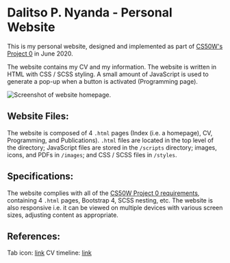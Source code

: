 # Dalitso P. Nyanda - Personal Website

This is my personal website, designed and implemented as part of [CS50W's Project 0](https://docs.cs50.net/web/2019/x/projects/0/project0.html) in June 2020.

The website contains my CV and my information. The website is written in HTML with CSS / SCSS styling. A small amount of JavaScript is used to generate a pop-up when a button is activated (Programming page).

![Screenshot of website homepage.](https://i.imgur.com/lIv9wli.png)

## Website Files:

The website is composed of 4 `.html` pages (Index (i.e. a homepage), CV, Programming, and Publications). `.html` files are located in the top level of the directory; JavaScript files are stored in  the `/scripts` directory; images, icons, and PDFs in `/images`; and CSS / SCSS files in `/styles`.

## Specifications:

The website complies with all of the [CS50W Project 0 requirements](https://docs.cs50.net/web/2019/x/projects/0/project0.html), containing 4 `.html` pages, Bootstrap 4, SCSS nesting, etc. The website is also responsive i.e. it can be viewed on multiple devices with various screen sizes, adjusting content as appropriate.  

## References:

Tab icon: [link](https://www.flaticon.com/authors/freepik)
CV timeline: [link](https://bootsnipp.com/snippets/xrKXW)
